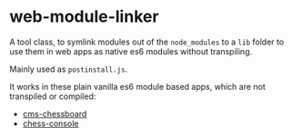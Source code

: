 # web-module-linker

A tool class, to symlink modules out of the `node_modules` to a `lib`
folder to use them in web apps as native es6 modules without transpiling.

Mainly used as `postinstall.js`. 

It works in these plain vanilla es6 module based apps, 
which are not transpiled or compiled:

- [cms-chessboard](https://shaack.com/projekte/cm-chessboard/)
- [chess-console](https://shaack.com/projekte/chess-console/examples/game-with-random.html)

